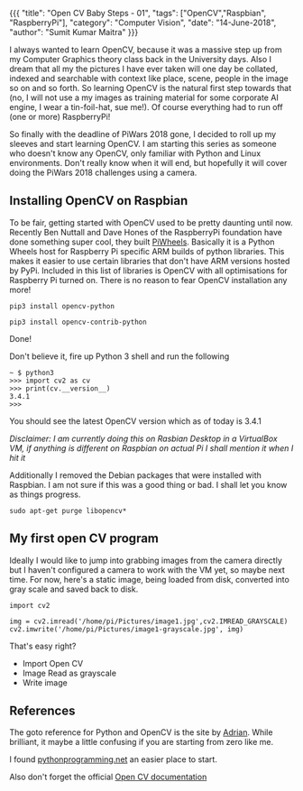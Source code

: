 {{{
  "title": "Open CV Baby Steps - 01",
  "tags": ["OpenCV","Raspbian", "RaspberryPi"],
  "category": "Computer Vision",
  "date": "14-June-2018",
  "author": "Sumit Kumar Maitra"
}}}

I always wanted to learn OpenCV, because it was a massive step up from my Computer Graphics theory class back in the University days. Also I dream that all my the pictures I have ever taken will one day be collated, indexed and searchable with context like place, scene, people in the image so on and so forth. So learning OpenCV is the natural first step towards that (no, I will not use a my images as training material for some corporate AI engine, I wear a tin-foil-hat, sue me!). Of course everything had to run off (one or more) RaspberryPi!

So finally with the deadline of PiWars 2018 gone, I decided to roll up my sleeves and start learning OpenCV. I am starting this series as someone who doesn't know any OpenCV, only familiar with Python and Linux environments. Don't really know when it will end, but hopefully it will cover doing the PiWars 2018 challenges using a camera.

## Installing OpenCV on Raspbian

To be fair, getting started with OpenCV used to be pretty daunting until now. Recently Ben Nuttall and Dave Hones of the RaspberryPi foundation have done something super cool, they built [PiWheels](www.piwheels.org). Basically it is a Python Wheels host for Raspberry Pi specific ARM builds of python libraries. This makes it easier to use certain libraries that don't have ARM versions hosted by PyPi. Included in this list of libraries is OpenCV with all optimisations for Raspberry Pi turned on. There is no reason to fear OpenCV installation any more!

```
pip3 install opencv-python

pip3 install opencv-contrib-python
```

Done!

Don't believe it, fire up Python 3 shell and run the following

```
~ $ python3
>>> import cv2 as cv
>>> print(cv.__version__)
3.4.1
>>>
```

You should see the latest OpenCV version which as of today is 3.4.1

_Disclaimer: I am currently doing this on Rasbian Desktop in a VirtualBox VM, if anything is different on Raspbian on actual Pi I shall mention it when I hit it_

Additionally I removed the Debian packages that were installed with Raspbian. I am not sure if this was a good thing or bad. I shall let you know as things progress.

```
sudo apt-get purge libopencv*
```

## My first open CV program  
Ideally I would like to jump into grabbing images from the camera directly but I haven't configured a camera to work with the VM yet, so maybe next time. For now, here's a static image, being loaded from disk, converted into gray scale and saved back to disk.

```
import cv2

img = cv2.imread('/home/pi/Pictures/image1.jpg',cv2.IMREAD_GRAYSCALE)
cv2.imwrite('/home/pi/Pictures/image1-grayscale.jpg', img)

```

That's easy right?  
- Import Open CV
- Image Read as grayscale
- Write image


## References

The goto reference for Python and OpenCV is the site by [Adrian](www.pyimagesearch.com). While brilliant, it maybe a little confusing if you are starting from zero like me.

I found [pythonprogramming.net](https://pythonprogramming.net/loading-images-python-opencv-tutorial/) an easier place to start.

Also don't forget the official [Open CV documentation](https://docs.opencv.org/trunk/d6/d00/tutorial_py_root.html)
